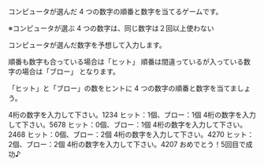 コンピュータが選んだ 4 つの数字の順番と数字を当てるゲームです。

※コンピュータが選ぶ 4 つの数字は、同じ数字は２回以上使わない

コンピュータが選んだ数字を予想して入力します。

順番も数字も合っている場合は「ヒット」
順番は間違っているが入っている数字の場合は「ブロー」
となります。

「ヒット」と「ブロー」の数をヒントに 4 つの数字の順番と数字を当てましょう。


4桁の数字を入力して下さい。1234
ヒット：1個、ブロー：1個
4桁の数字を入力して下さい。5678
ヒット：0個、ブロー：1個
4桁の数字を入力して下さい。2468
ヒット：0個、ブロー：2個
4桁の数字を入力して下さい。4270
ヒット：2個、ブロー：2個
4桁の数字を入力して下さい。4207
おめでとう！5回目で成功♪